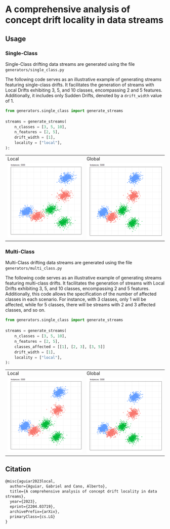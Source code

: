 # A comprehensive analysis of concept drift locality in data streams


## Usage

### Single-Class

<!-- ADD here how to use Single-Class part -->
Single-Class drifting data streams are generated using the file ``generators/single_class.py``

The following code serves as an illustrative example of generating streams featuring single-class drifts. It facilitates the generation of streams with Local Drifts exhibiting 3, 5, and 10 classes, encompassing 2 and 5 features. Additionally, it includes only Sudden Drifts, denoted by a ``drift_width`` value of 1.

```python 
from generators.single_class import generate_streams

streams = generate_streams(
    n_classes = [3, 5, 10],
    n_features = [2, 5],
    drift_width = [1],
    locality = ["local"],
):

```


<table>
  <tr>
    <td>Local</td>
    <td>Global</td>
  </tr>
  <tr>
    <td valign="top"><img src="figures/single_local_drift.gif"></td>
    <td valign="top"><img src="figures/single_global_drift.gif"></td>
  </tr>
 </table>


### Multi-Class

Multi-Class drifting data streams are generated using the file ``generators/multi_class.py``

The following code serves as an illustrative example of generating streams featuring multi-class drifts. It facilitates the generation of streams with Local Drifts exhibiting 3, 5, and 10 classes, encompassing 2 and 5 features. Additionally, this code allows the specification of the number of affected classes in each scenario. For instance, with 3 classes, only 1 will be affected, while for 5 classes, there will be streams with 2 and 3 affected classes, and so on. 

```python 
from generators.single_class import generate_streams

streams = generate_streams(
    n_classes = [3, 5, 10],
    n_features = [2, 5],
    classes_affected = [[1], [2, 3], [3, 5]]
    drift_width = [1],
    locality = ["local"],
):

```


<table>
  <tr>
    <td>Local</td>
    <td>Global</td>
  </tr>
  <tr>
    <td valign="top"><img src="figures/multi_local_drift.gif"></td>
    <td valign="top"><img src="figures/multi_global_drift.gif"></td>
  </tr>
 </table>


## Citation
```
@misc{aguiar2023local,
  author={Aguiar, Gabriel and Cano, Alberto},
  title={A comprehensive analysis of concept drift locality in data streams},
  year={2023},
  eprint={2204.03719},
  archivePrefix={arXiv},
  primaryClass={cs.LG}
}
```